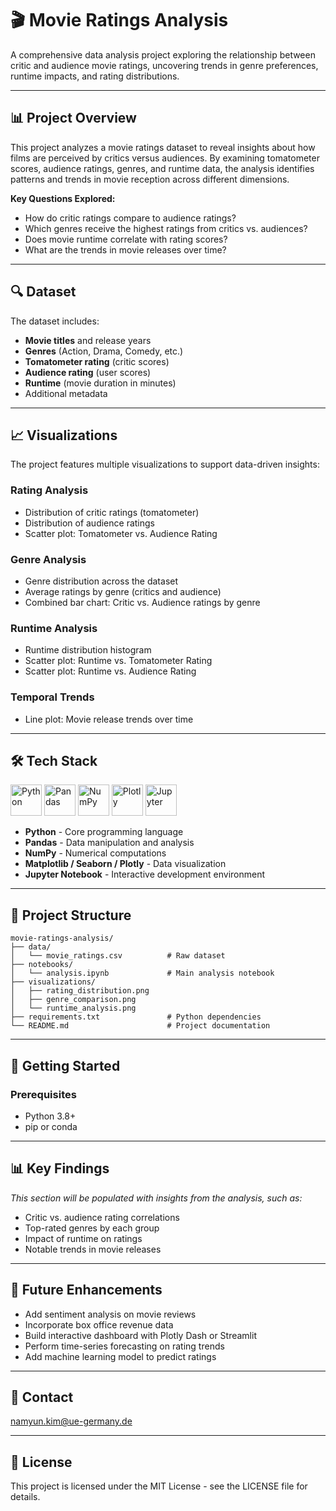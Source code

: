 # 🎬 Movie Ratings Analysis

A comprehensive data analysis project exploring the relationship between critic and audience movie ratings, uncovering trends in genre preferences, runtime impacts, and rating distributions.

---

## 📊 Project Overview

This project analyzes a movie ratings dataset to reveal insights about how films are perceived by critics versus audiences. By examining tomatometer scores, audience ratings, genres, and runtime data, the analysis identifies patterns and trends in movie reception across different dimensions.

**Key Questions Explored:**
- How do critic ratings compare to audience ratings?
- Which genres receive the highest ratings from critics vs. audiences?
- Does movie runtime correlate with rating scores?
- What are the trends in movie releases over time?

---

## 🔍 Dataset

The dataset includes:
- **Movie titles** and release years
- **Genres** (Action, Drama, Comedy, etc.)
- **Tomatometer rating** (critic scores)
- **Audience rating** (user scores)
- **Runtime** (movie duration in minutes)
- Additional metadata

---

## 📈 Visualizations

The project features multiple visualizations to support data-driven insights:

### Rating Analysis
- Distribution of critic ratings (tomatometer)
- Distribution of audience ratings
- Scatter plot: Tomatometer vs. Audience Rating

### Genre Analysis
- Genre distribution across the dataset
- Average ratings by genre (critics and audience)
- Combined bar chart: Critic vs. Audience ratings by genre

### Runtime Analysis
- Runtime distribution histogram
- Scatter plot: Runtime vs. Tomatometer Rating
- Scatter plot: Runtime vs. Audience Rating

### Temporal Trends
- Line plot: Movie release trends over time

---

## 🛠️ Tech Stack

<p align="left">
<img src="https://cdn.simpleicons.org/python/3776AB" width="50" height="50" alt="Python"/>
<img src="https://cdn.simpleicons.org/pandas/150458" width="50" height="50" alt="Pandas"/>
<img src="https://cdn.simpleicons.org/numpy/013243" width="50" height="50" alt="NumPy"/>
<img src="https://cdn.simpleicons.org/plotly/3F4F75" width="50" height="50" alt="Plotly"/>
<img src="https://cdn.simpleicons.org/jupyter/F37626" width="50" height="50" alt="Jupyter"/>
</p>

- **Python** - Core programming language
- **Pandas** - Data manipulation and analysis
- **NumPy** - Numerical computations
- **Matplotlib / Seaborn / Plotly** - Data visualization
- **Jupyter Notebook** - Interactive development environment

---

## 📂 Project Structure

```
movie-ratings-analysis/
├── data/
│   └── movie_ratings.csv          # Raw dataset
├── notebooks/
│   └── analysis.ipynb             # Main analysis notebook
├── visualizations/
│   ├── rating_distribution.png
│   ├── genre_comparison.png
│   └── runtime_analysis.png
├── requirements.txt               # Python dependencies
└── README.md                      # Project documentation
```

---

## 🚀 Getting Started

### Prerequisites
- Python 3.8+
- pip or conda

---

## 📊 Key Findings

*This section will be populated with insights from the analysis, such as:*
- Critic vs. audience rating correlations
- Top-rated genres by each group
- Impact of runtime on ratings
- Notable trends in movie releases

---

## 🔮 Future Enhancements
- Add sentiment analysis on movie reviews
- Incorporate box office revenue data
- Build interactive dashboard with Plotly Dash or Streamlit
- Perform time-series forecasting on rating trends
- Add machine learning model to predict ratings

---

## 📧 Contact

namyun.kim@ue-germany.de

---

## 📄 License

This project is licensed under the MIT License - see the LICENSE file for details.
